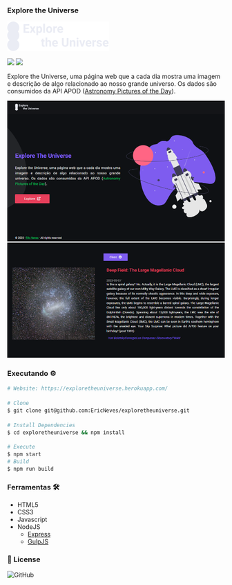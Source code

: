 ### Explore the Universe

![Logo](.github/logo.svg)

<div>
    <img src="https://img.shields.io/github/license/ericneves/exploretheuniverse?color=red&logo=circle&logoColor=red">
    <img src="https://img.shields.io/github/last-commit/ericneves/exploretheuniverse?color=red&logo=circle&logoColor=red">
</div>

<p>Explore the Universe, uma página web que a cada dia mostra uma imagem e descrição de algo relacionado ao nosso grande universo. Os dados são consumidos da API APOD (<a href="https://apod.nasa.gov/apod/astropix.html" target="_blank">Astronomy Pictures of the Day</a>).</p>

![Recorder](./.github/screenshotA.png)
![Recorder](./.github/screenshotB.png)

### Executando ⚙️

```sh
# Website: https://exploretheuniverse.herokuapp.com/

# Clone
$ git clone git@github.com:EricNeves/exploretheuniverse.git

# Install Dependencies
$ cd exploretheuniverse && npm install

# Execute
$ npm start
# Build
$ npm run build
```

### Ferramentas 🛠

   * HTML5
   * CSS3
   * Javascript
   * NodeJS
     * [Express]('https://expressjs.com/')
     * [GulpJS]('https://gulpjs.com/')

### 📝 License

![GitHub](https://img.shields.io/github/license/ericneves/exploretheuniverse?color=red&logo=circle&logoColor=red)